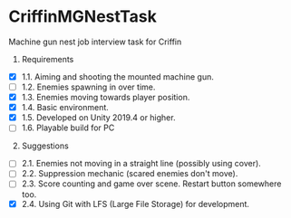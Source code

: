 # CriffinMGNestTask
Machine gun nest job interview task for Criffin

1. Requirements  
- [X] 1.1. Aiming and shooting the mounted machine gun.  
- [ ] 1.2. Enemies spawning in over time.  
- [X] 1.3. Enemies moving towards player position.  
- [X] 1.4. Basic environment.  
- [X] 1.5. Developed on Unity 2019.4 or higher.  
- [ ] 1.6. Playable build for PC  
2. Suggestions  
- [ ] 2.1. Enemies not moving in a straight line (possibly using cover).  
- [ ] 2.2. Suppression mechanic (scared enemies don't move).  
- [ ] 2.3. Score counting and game over scene. Restart button somewhere too.  
- [X] 2.4. Using Git with LFS (Large File Storage) for development.
